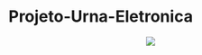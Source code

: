 # Projeto-Urna-Eletronica


<div align="center">
<img src="https://user-images.githubusercontent.com/91493768/193163931-4062752d-2c3b-4564-a945-12499b165bc6.png"/>
</div>

